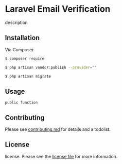 # Laravel Email Verification

description

## Installation

Via Composer

``` bash
$ composer require
```

``` bash
$ php artisan vendor:publish --provider=""
```

``` bash
$ php artisan migrate
```

## Usage

```
public function 

```

## Contributing

Please see [contributing.md](contributing.md) for details and a todolist.

## License

license. Please see the [license file](license.md) for more information.
